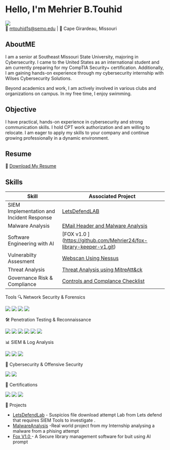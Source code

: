 # Hello, I'm Mehrier B.Touhid  
<a href="https://www.linkedin.com/in/mehrier/"><img src="https://img.shields.io/badge/-LinkedIn-0072b1?&style=for-the-badge&logo=linkedin&logoColor=white" /></a>  
📧 mtouhid1s@semo.edu | 📍 Cape Girardeau, Missouri  

## AboutME 
I am a senior at Southeast Missouri State University, majoring in Cybersecurity. I came to the United States as an international student and am currently preparing for my CompTIA Security+ certification. Additionally, I am gaining hands-on experience through my cybersecurity internship with Wilses Cybersecurity Solutions.

Beyond academics and work, I am actively involved in various clubs and organizations on campus. In my free time, I enjoy swimming.

## Objective  
I have practical, hands-on experience in cybersecurity and strong communication skills. I hold CPT work authorization and am willing to relocate. I am eager to apply my skills to your company and continue growing professionally in a dynamic environment.
## Resume  
📄 [Download My Resume](LINK_TO_YOUR_RESUME)  

## Skills  

| Skill                                         | Associated Project         |
|-----------------------------------------------|----------------------------|
| SIEM Implementation and Incident Response      | [LetsDefendLAB](https://github.com/Mehrier24/Investigating-a-Siem-Alert-.git) |
| Malware Analysis | [EMail Header and Malware Analysis ](https://github.com/Mehrier24/Email-Malware-Analysis-.git) |
| Software Engineering with AI      | [FOX v1.0 ] (https://github.com/Mehrier24/fox-library-keeper-v1.git) |
| Vulnerabilty Assesment      | [Webscan Using Nessus ](https://github.com/Mehrier24/WEBSCAN-.git) |
| Threat Analysis            | [Threat Analysis using  MitreAtt&ck](https://github.com/Mehrier24/MITRE-ATT-CK-Threat-Analysis-.git) |
| Governance Risk & Compliance                                        | [Controls and Complance Checklist ](https://github.com/Mehrier24/Security-Audit) |

Tools
🔍 Network Security & Forensics
<div> <a href="https://www.wireshark.org/"><img src="https://img.shields.io/badge/-Wireshark-1679A7?&style=for-the-badge&logo=Wireshark&logoColor=white" /></a> <a href="https://suricata.io/"><img src="https://img.shields.io/badge/-Suricata-EF3B2D?&style=for-the-badge&logo=Suricata&logoColor=white" /></a> <a href="https://zeek.org/"><img src="https://img.shields.io/badge/-Zeek-777BB4?&style=for-the-badge&logo=Zeek&logoColor=white" /></a> <a href="https://www.splunk.com/"><img src="https://img.shields.io/badge/-Splunk-000000?&style=for-the-badge&logo=Splunk&logoColor=white" /></a> </div>

🛠️ Penetration Testing & Reconnaissance
<div> <a href="https://www.kali.org/"><img src="https://img.shields.io/badge/-Kali_Linux-557C94?&style=for-the-badge&logo=Kali-Linux&logoColor=white" /></a> <a href="https://nmap.org/"><img src="https://img.shields.io/badge/-Nmap-0040FF?&style=for-the-badge&logo=Nmap&logoColor=white" /></a> <a href="https://portswigger.net/burp"><img src="https://img.shields.io/badge/-Burp_Suite-FF5733?&style=for-the-badge&logo=Burp-Suite&logoColor=white" /></a> <a href="https://www.metasploit.com/"><img src="https://img.shields.io/badge/-Metasploit-222222?&style=for-the-badge&logo=Metasploit&logoColor=white" /></a> <a href="https://www.maltego.com/"><img src="https://img.shields.io/badge/-Maltego-222222?&style=for-the-badge&logo=Maltego&logoColor=white" /></a> <a href="https://www.tenable.com/products/nessus"><img src="https://img.shields.io/badge/-Nessus-222222?&style=for-the-badge&logo=nessus&logoColor=white" /></a> </div>

📊 SIEM & Log Analysis
<div> <a href="https://www.splunk.com/"><img src="https://img.shields.io/badge/-Splunk-000000?&style=for-the-badge&logo=Splunk&logoColor=white" /></a> <a href="https://www.elastic.co/"><img src="https://img.shields.io/badge/-Elastic-005571?&style=for-the-badge&logo=Elastic&logoColor=white" /></a> <a href="https://www.ibm.com/security/qradar"><img src="https://img.shields.io/badge/-QRadar-1F70C1?&style=for-the-badge&logo=IBM&logoColor=white" /></a> </div>


🔐 Cybersecurity & Offensive Security
<div> <a href="https://www.cyberchef.io/"><img src="https://img.shields.io/badge/-CyberChef-0066CC?&style=for-the-badge&logo=CyberChef&logoColor=white" /></a> <a href="https://www.snort.org/"><img src="https://img.shields.io/badge/-Snort-FF0000?&style=for-the-badge&logo=Snort&logoColor=white" /></a> </div>

🏅 Certifications
<div> <img src="https://img.shields.io/badge/-Google_Cybersecurity-4285F4?&style=for-the-badge&logo=Google&logoColor=white" /> <img src="https://img.shields.io/badge/-Cisco_CCNA-004E8C?&style=for-the-badge&logo=Cisco&logoColor=white" /> <img src="https://img.shields.io/badge/-Cisco_Ethical_Hacking-008000?&style=for-the-badge&logo=Cisco&logoColor=white" /> </div>


📂 Projects
- [LetsDefendLab](https://github.com/Mehrier24/Investigating-a-Siem-Alert-.git) - Suspicios file download attempt Lab from Lets defend that requires SIEM Tools to investigate .   
- [MalwareAnalysis](https://github.com/Mehrier24/Email-Malware-Analysis-.git) -Real world project from my Internship analysing a malware from a phising attempt 
- [Fox V1.0 ](https://github.com/Mehrier24/Fox-V1.0-.git) - A Secure library management software for buit using AI prompt
